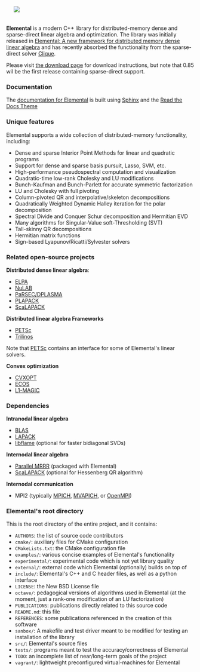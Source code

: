 <p align="left" style="padding: 20px">
<img src="http://libelemental.org/_static/elemental.png">
</p>

**Elemental** is a modern C++ library for distributed-memory dense and 
sparse-direct linear algebra and optimization.
The library was initially released in
[Elemental: A new framework for distributed memory dense linear algebra](https://dl.acm.org/citation.cfm?doid=2427023.2427030) 
and has recently absorbed the functionality from the sparse-direct solver
[Clique](http://www.github.com/poulson/Clique.git).

Please visit [the download page](http://libelemental.org/download/) for 
download instructions, but note that 0.85 wil be the first release containing sparse-direct support.

### Documentation

The [documentation for Elemental](http://libelemental.org/documentation) is built using [Sphinx](http://sphinx.pocoo.org) and the [Read the Docs Theme](http://docs.readthedocs.org/en/latest/theme.html)

### Unique features

Elemental supports a wide collection of distributed-memory functionality, 
including:

* Dense and sparse Interior Point Methods for linear and quadratic programs
* Support for dense and sparse basis pursuit, Lasso, SVM, etc.
* High-performance pseudospectral computation and visualization
* Quadratic-time low-rank Cholesky and LU modifications
* Bunch-Kaufman and Bunch-Parlett for accurate symmetric factorization
* LU and Cholesky with full pivoting
* Column-pivoted QR and interpolative/skeleton decompositions
* Quadratically Weighted Dynamic Halley iteration for the polar decomposition
* Spectral Divide and Conquer Schur decomposition and Hermitian EVD
* Many algorithms for Singular-Value soft-Thresholding (SVT)
* Tall-skinny QR decompositions
* Hermitian matrix functions
* Sign-based Lyapunov/Ricatti/Sylvester solvers

### Related open-source projects

**Distributed dense linear algebra**:

* [ELPA](http://elpa.rzg.mpg.de)
* [NuLAB](https://github.com/solomonik/NuLAB)
* [PaRSEC/DPLASMA](http://icl.eecs.utk.edu/projectsdev/parsec/index.html)
* [PLAPACK](http://www.cs.utexas.edu/~plapack)
* [ScaLAPACK](http://www.netlib.org/scalapack) 

**Distributed linear algebra Frameworks**

* [PETSc](https://www.mcs.anl.gov/petsc/)
* [Trilinos](http://trilinos.sandia.gov)

Note that [PETSc](https://www.mcs.anl.gov/petsc/) contains an interface for
some of Elemental's linear solvers.

**Convex optimization**

* [CVXOPT](http://cvxopt.org/)
* [ECOS](https://github.com/embotech/ecos)
* [L1-MAGIC](http://users.ece.gatech.edu/~justin/l1magic/)

### Dependencies

**Intranodal linear algebra**

* [BLAS](http://netlib.org/blas)
* [LAPACK](http://netlib.org/lapack)
* [libflame](http://www.cs.utexas.edu/~flame/web/libFLAME.html) (optional for faster bidiagonal SVDs)

**Internodal linear algebra**

* [Parallel MRRR](https://code.google.com/p/pmrrr/) (packaged with Elemental)
* [ScaLAPACK](http://netlib.org/scalapack) (optional for Hessenberg QR algorithm)

**Internodal communication**

* MPI2 (typically [MPICH](http://www.mpich.org/), [MVAPICH](http://mvapich.cse.ohio-state.edu/), or [OpenMPI](http://www.open-mpi.org/))

### Elemental's root directory

This is the root directory of the entire project, and it contains:

-  `AUTHORS`: the list of source code contributors
-  `cmake/`: auxiliary files for CMake configuration
-  `CMakeLists.txt`: the CMake configuration file
-  `examples/`: various concise examples of Elemental's functionality
-  `experimental/`: experimental code which is not yet library quality
-  `external/`: external code which Elemental (optionally) builds on top of
-  `include/`: Elemental's C++ and C header files, as well as a python interface
-  `LICENSE`: the New BSD License file
-  `octave/`: pedagogical versions of algorithms used in Elemental (at the moment, just a rank-one modification of an LU factorization)
-  `PUBLICATIONS`: publications directly related to this source code
-  `README.md`: this file
-  `REFERENCES`: some publications referenced in the creation of this software
-  `sanbox/`: A makefile and test driver meant to be modified for testing an installation of the library
-  `src/`: Elemental's source files
-  `tests/`: programs meant to test the accuracy/correctness of Elemental
-  `TODO`: an incomplete list of near/long-term goals of the project
-  `vagrant/`: lightweight preconfigured virtual-machines for Elemental
